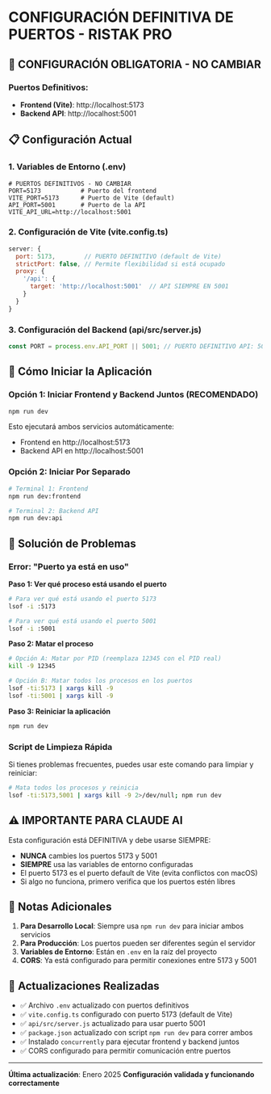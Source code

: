 # CONFIGURACIÓN DEFINITIVA DE PUERTOS - RISTAK PRO

## 🚨 CONFIGURACIÓN OBLIGATORIA - NO CAMBIAR

### Puertos Definitivos:
- **Frontend (Vite)**: http://localhost:5173
- **Backend API**: http://localhost:5001

## 📋 Configuración Actual

### 1. Variables de Entorno (.env)
```env
# PUERTOS DEFINITIVOS - NO CAMBIAR
PORT=5173           # Puerto del frontend
VITE_PORT=5173      # Puerto de Vite (default)
API_PORT=5001       # Puerto de la API
VITE_API_URL=http://localhost:5001
```

### 2. Configuración de Vite (vite.config.ts)
```javascript
server: {
  port: 5173,        // PUERTO DEFINITIVO (default de Vite)
  strictPort: false, // Permite flexibilidad si está ocupado
  proxy: {
    '/api': {
      target: 'http://localhost:5001'  // API SIEMPRE EN 5001
    }
  }
}
```

### 3. Configuración del Backend (api/src/server.js)
```javascript
const PORT = process.env.API_PORT || 5001; // PUERTO DEFINITIVO API: 5001
```

## 🚀 Cómo Iniciar la Aplicación

### Opción 1: Iniciar Frontend y Backend Juntos (RECOMENDADO)
```bash
npm run dev
```
Esto ejecutará ambos servicios automáticamente:
- Frontend en http://localhost:5173
- Backend API en http://localhost:5001

### Opción 2: Iniciar Por Separado
```bash
# Terminal 1: Frontend
npm run dev:frontend

# Terminal 2: Backend API
npm run dev:api
```

## 🔧 Solución de Problemas

### Error: "Puerto ya está en uso"

**Paso 1: Ver qué proceso está usando el puerto**
```bash
# Para ver qué está usando el puerto 5173
lsof -i :5173

# Para ver qué está usando el puerto 5001
lsof -i :5001
```

**Paso 2: Matar el proceso**
```bash
# Opción A: Matar por PID (reemplaza 12345 con el PID real)
kill -9 12345

# Opción B: Matar todos los procesos en los puertos
lsof -ti:5173 | xargs kill -9
lsof -ti:5001 | xargs kill -9
```

**Paso 3: Reiniciar la aplicación**
```bash
npm run dev
```

### Script de Limpieza Rápida
Si tienes problemas frecuentes, puedes usar este comando para limpiar y reiniciar:
```bash
# Mata todos los procesos y reinicia
lsof -ti:5173,5001 | xargs kill -9 2>/dev/null; npm run dev
```

## ⚠️ IMPORTANTE PARA CLAUDE AI

Esta configuración está DEFINITIVA y debe usarse SIEMPRE:
- **NUNCA** cambies los puertos 5173 y 5001
- **SIEMPRE** usa las variables de entorno configuradas
- El puerto 5173 es el puerto default de Vite (evita conflictos con macOS)
- Si algo no funciona, primero verifica que los puertos estén libres

## 📝 Notas Adicionales

1. **Para Desarrollo Local**: Siempre usa `npm run dev` para iniciar ambos servicios
2. **Para Producción**: Los puertos pueden ser diferentes según el servidor
3. **Variables de Entorno**: Están en `.env` en la raíz del proyecto
4. **CORS**: Ya está configurado para permitir conexiones entre 5173 y 5001

## 🔄 Actualizaciones Realizadas

- ✅ Archivo `.env` actualizado con puertos definitivos
- ✅ `vite.config.ts` configurado con puerto 5173 (default de Vite)
- ✅ `api/src/server.js` actualizado para usar puerto 5001
- ✅ `package.json` actualizado con script `npm run dev` para correr ambos
- ✅ Instalado `concurrently` para ejecutar frontend y backend juntos
- ✅ CORS configurado para permitir comunicación entre puertos

---

**Última actualización**: Enero 2025
**Configuración validada y funcionando correctamente**